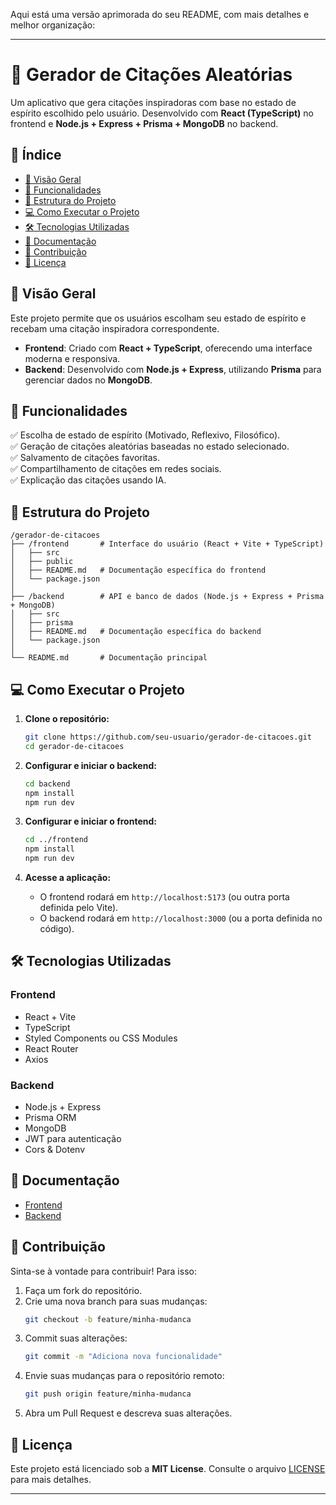 Aqui está uma versão aprimorada do seu README, com mais detalhes e melhor organização:  

---

# 🎨 Gerador de Citações Aleatórias  

Um aplicativo que gera citações inspiradoras com base no estado de espírito escolhido pelo usuário. Desenvolvido com **React (TypeScript)** no frontend e **Node.js + Express + Prisma + MongoDB** no backend.  

## 📌 Índice  
- [📖 Visão Geral](#-visão-geral)  
- [🚀 Funcionalidades](#-funcionalidades)  
- [📂 Estrutura do Projeto](#-estrutura-do-projeto)  
- [💻 Como Executar o Projeto](#-como-executar-o-projeto)  
- [🛠 Tecnologias Utilizadas](#-tecnologias-utilizadas)  
- [📑 Documentação](#-documentação)  
- [🤝 Contribuição](#-contribuição)  
- [📝 Licença](#-licença)  

## 📖 Visão Geral  
Este projeto permite que os usuários escolham seu estado de espírito e recebam uma citação inspiradora correspondente.  

- **Frontend**: Criado com **React + TypeScript**, oferecendo uma interface moderna e responsiva.  
- **Backend**: Desenvolvido com **Node.js + Express**, utilizando **Prisma** para gerenciar dados no **MongoDB**.  

## 🚀 Funcionalidades  
✅ Escolha de estado de espírito (Motivado, Reflexivo, Filosófico).  
✅ Geração de citações aleatórias baseadas no estado selecionado.  
✅ Salvamento de citações favoritas.  
✅ Compartilhamento de citações em redes sociais.  
✅ Explicação das citações usando IA.  

## 📂 Estrutura do Projeto  
```
/gerador-de-citacoes
├── /frontend       # Interface do usuário (React + Vite + TypeScript)
│   ├── src
│   ├── public
│   ├── README.md   # Documentação específica do frontend
│   └── package.json
│
├── /backend        # API e banco de dados (Node.js + Express + Prisma + MongoDB)
│   ├── src
│   ├── prisma
│   ├── README.md   # Documentação específica do backend
│   └── package.json
│
└── README.md       # Documentação principal
```  

## 💻 Como Executar o Projeto  
1. **Clone o repositório:**  
   ```bash
   git clone https://github.com/seu-usuario/gerador-de-citacoes.git
   cd gerador-de-citacoes
   ```  

2. **Configurar e iniciar o backend:**  
   ```bash
   cd backend
   npm install
   npm run dev
   ```  

3. **Configurar e iniciar o frontend:**  
   ```bash
   cd ../frontend
   npm install
   npm run dev
   ```  

4. **Acesse a aplicação:**  
   - O frontend rodará em `http://localhost:5173` (ou outra porta definida pelo Vite).  
   - O backend rodará em `http://localhost:3000` (ou a porta definida no código).  

## 🛠 Tecnologias Utilizadas  
### **Frontend**  
- React + Vite  
- TypeScript  
- Styled Components ou CSS Modules  
- React Router  
- Axios  

### **Backend**  
- Node.js + Express  
- Prisma ORM  
- MongoDB  
- JWT para autenticação  
- Cors & Dotenv  

## 📑 Documentação  
- [Frontend](/frontend/README.md)  
- [Backend](/backend/README.md)  

## 🤝 Contribuição  
Sinta-se à vontade para contribuir! Para isso:  
1. Faça um fork do repositório.  
2. Crie uma nova branch para suas mudanças:  
   ```bash
   git checkout -b feature/minha-mudanca
   ```  
3. Commit suas alterações:  
   ```bash
   git commit -m "Adiciona nova funcionalidade"
   ```  
4. Envie suas mudanças para o repositório remoto:  
   ```bash
   git push origin feature/minha-mudanca
   ```  
5. Abra um Pull Request e descreva suas alterações.  

## 📝 Licença  
Este projeto está licenciado sob a **MIT License**. Consulte o arquivo [LICENSE](LICENSE) para mais detalhes.  

---
